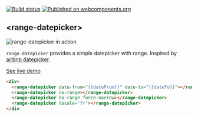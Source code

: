 [![Build status](https://travis-ci.org/RoXuS/range-datepicker.svg?branch=master)](https://travis-ci.org/RoXuS/range-datepicker)
[![Published on webcomponents.org](https://img.shields.io/badge/webcomponents.org-published-blue.svg)](https://www.webcomponents.org/element/roxus/range-datepicker)

## &lt;range-datepicker&gt;

![range-datepicker in action](https://raw.githubusercontent.com/roxus/range-datepicker/master/demo.gif)

`range-datepicker` provides a simple datepicker with range.
Inspired by [airbnb datepicker](https://github.com/airbnb/react-dates).

[See live demo](https://roxus.github.io/range-datepicker/components/range-datepicker/demo/)

<!---
```
<custom-element-demo>
  <template>
    <script src="../webcomponentsjs/webcomponents-lite.js"></script>
    <link rel="import" href="range-datepicker.html">
    <style is="custom-style">
      div {
        height: 320px;
        width: 100%;
      }
    </style>
    <next-code-block></next-code-block>
  </template>
</custom-element-demo>
```
-->
```html
<div>
  <range-datepicker date-from="{{dateFrom}}" date-to="{{dateTo}}"></range-datepicker>
  <range-datepicker no-range></range-datepicker>
  <range-datepicker no-range force-narrow></range-datepicker>
  <range-datepicker locale="fr"></range-datepicker>
</div
```

